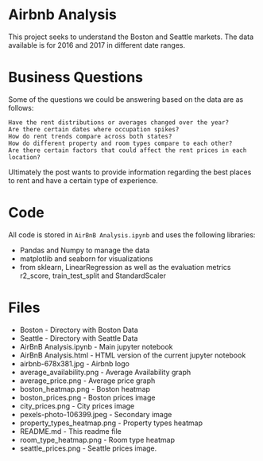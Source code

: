 # Airbnb Analysis

This project seeks to understand the Boston and Seattle markets.  The data available is for 2016 and 2017 in different date ranges.

# Business Questions

Some of the questions we could be answering based on the data are as follows:

    Have the rent distributions or averages changed over the year?
    Are there certain dates where occupation spikes?
    How do rent trends compare across both states?
    How do different property and room types compare to each other?
    Are there certain factors that could affect the rent prices in each location?

Ultimately the post wants to provide information regarding the best places to rent and have a certain type of experience.

# Code

All code is stored in `AirBnB Analysis.ipynb` and uses the following libraries:

- Pandas and Numpy to manage the data
- matplotlib and seaborn for visualizations
- from sklearn, LinearRegression as well as the evaluation metrics r2_score, train_test_split and StandardScaler

# Files

- Boston - Directory with Boston Data
- Seattle - Directory with Seattle Data
- AirBnB Analysis.ipynb - Main jupyter notebook
- AirBnB Analysis.html - HTML version of the current jupyter notebook
- airbnb-678x381.jpg - Airbnb logo
- average_availability.png - Average Availability graph
- average_price.png - Average price graph
- boston_heatmap.png - Boston heatmap
- boston_prices.png - Boston prices image
- city_prices.png - City prices image
- pexels-photo-106399.jpeg - Secondary image
- property_types_heatmap.png - Property types heatmap
- README.md - This readme file
- room_type_heatmap.png - Room type heatmap
- seattle_prices.png - Seattle prices image.

